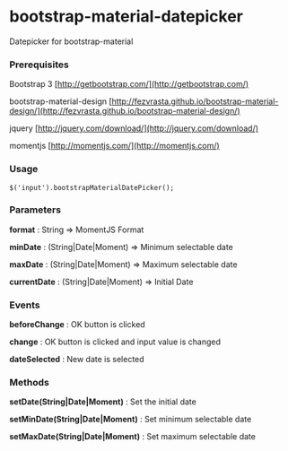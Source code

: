 # bootstrap-material-datepicker
Datepicker for bootstrap-material

### Prerequisites

Bootstrap 3 [http://getbootstrap.com/](http://getbootstrap.com/)

bootstrap-material-design [http://fezvrasta.github.io/bootstrap-material-design/](http://fezvrasta.github.io/bootstrap-material-design/)

jquery [http://jquery.com/download/](http://jquery.com/download/)

momentjs [http://momentjs.com/](http://momentjs.com/)


### Usage

	$('input').bootstrapMaterialDatePicker();
	
### Parameters

**format** : String  => MomentJS Format

**minDate** : (String|Date|Moment) => Minimum selectable date

**maxDate** : (String|Date|Moment) => Maximum selectable date

**currentDate** : (String|Date|Moment) => Initial Date


### Events

**beforeChange** : OK button is clicked

**change** : OK button is clicked and input value is changed

**dateSelected** : New date is selected


### Methods

**setDate(String|Date|Moment)** : Set the initial date

**setMinDate(String|Date|Moment)** : Set minimum selectable date

**setMaxDate(String|Date|Moment)** : Set maximum selectable date
	